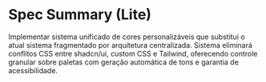 # Spec Summary (Lite)

Implementar sistema unificado de cores personalizáveis que substitui o atual sistema fragmentado por arquitetura centralizada. Sistema eliminará conflitos CSS entre shadcn/ui, custom CSS e Tailwind, oferecendo controle granular sobre paletas com geração automática de tons e garantia de acessibilidade.
